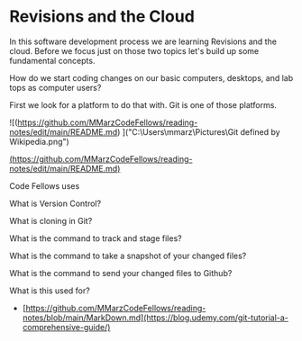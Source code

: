 

# **Revisions and the Cloud**
In this software development process we are learning Revisions and the cloud. Before we focus just on those two topics let's build up some fundamental concepts.

How do we start coding changes on our basic computers, desktops, and lab tops as computer users?

First we look for a platform to do that with. Git is one of those platforms. 

![(https://github.com/MMarzCodeFellows/reading-notes/edit/main/README.md)
]("C:\Users\mmarz\Pictures\Git defined by Wikipedia.png")

[(https://github.com/MMarzCodeFellows/reading-notes/edit/main/README.md)
](https://git-scm.com/downloads)

Code Fellows uses 

What is Version Control?

What is cloning in Git?

What is the command to track and stage files?

What is the command to take a snapshot of your changed files?

What is the command to send your changed files to Github?

What is this used for? 


- [https://github.com/MMarzCodeFellows/reading-notes/blob/main/MarkDown.md](https://blog.udemy.com/git-tutorial-a-comprehensive-guide/)
